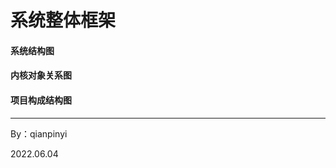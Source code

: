 # 系统整体框架

#### 系统结构图



#### 内核对象关系图



#### 项目构成结构图



-----------------------

By：qianpinyi

2022.06.04